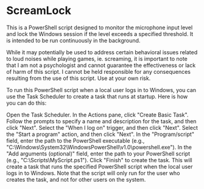 # ScreamLock

This is a PowerShell script designed to monitor the microphone input level and lock the Windows session if the level exceeds a specified threshold. It is intended to be run continuously in the background. 

While it may potentially be used to address certain behavioral issues related to loud noises while playing games, ie. screaming, it is important to note that I am not a psychologist and cannot guarantee the effectiveness or lack of harm of this script. I cannot be held responsible for any consequences resulting from the use of this script. Use at your own risk.



To run this PowerShell script when a local user logs in to Windows, you can use the Task Scheduler to create a task that runs at startup. Here is how you can do this:

Open the Task Scheduler.
In the Actions pane, click "Create Basic Task".
Follow the prompts to specify a name and description for the task, and then click "Next".
Select the "When I log on" trigger, and then click "Next".
Select the "Start a program" action, and then click "Next".
In the "Program/script" field, enter the path to the PowerShell executable (e.g., "C:\Windows\System32\WindowsPowerShell\v1.0\powershell.exe").
In the "Add arguments (optional)" field, enter the path to your PowerShell script (e.g., "C:\Scripts\MyScript.ps1").
Click "Finish" to create the task.
This will create a task that runs the specified PowerShell script when the local user logs in to Windows. Note that the script will only run for the user who creates the task, and not for other users on the system.
